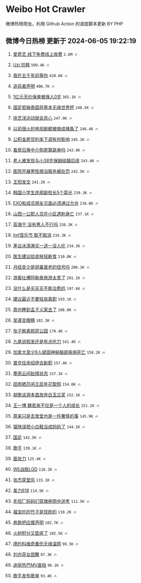 # Weibo Hot Crawler 



微博热榜爬虫，利用 Github Action 的调度脚本更新 BY PHP 


## 微博今日热榜 更新于 2024-06-05 19:22:19 
1. [爱奇艺 线下免费线上收费](https://s.weibo.com/weibo?q=%E7%88%B1%E5%A5%87%E8%89%BA%20%E7%BA%BF%E4%B8%8B%E5%85%8D%E8%B4%B9%E7%BA%BF%E4%B8%8A%E6%94%B6%E8%B4%B9&t=31&band_rank=1&Refer=top) `2.6M 🔥` 

1. [Uzi 抗韩](https://s.weibo.com/weibo?q=Uzi%20%E6%8A%97%E9%9F%A9&t=31&band_rank=2&Refer=top) `509.4K 🔥` 

1. [我在五千年前等你](https://s.weibo.com/weibo?q=%23%E6%88%91%E5%9C%A8%E4%BA%94%E5%8D%83%E5%B9%B4%E5%89%8D%E7%AD%89%E4%BD%A0%23&t=31&band_rank=3&Refer=top) `420.6K 🔥` 

1. [追风者声明](https://s.weibo.com/weibo?q=%23%E8%BF%BD%E9%A3%8E%E8%80%85%E5%A3%B0%E6%98%8E%23&t=31&band_rank=4&Refer=top) `406.7K 🔥` 

1. [1亿元天价保单被保人0岁](https://s.weibo.com/weibo?q=%231%E4%BA%BF%E5%85%83%E5%A4%A9%E4%BB%B7%E4%BF%9D%E5%8D%95%E8%A2%AB%E4%BF%9D%E4%BA%BA0%E5%B2%81%23&t=31&band_rank=5&Refer=top) `365.1K 🔥` 

1. [国足若输泰国将基本无缘世界杯](https://s.weibo.com/weibo?q=%23%E5%9B%BD%E8%B6%B3%E8%8B%A5%E8%BE%93%E6%B3%B0%E5%9B%BD%E5%B0%86%E5%9F%BA%E6%9C%AC%E6%97%A0%E7%BC%98%E4%B8%96%E7%95%8C%E6%9D%AF%23&t=31&band_rank=6&Refer=top) `248.5K 🔥` 

1. [徐艺洋运动就会恶心](https://s.weibo.com/weibo?q=%23%E5%BE%90%E8%89%BA%E6%B4%8B%E8%BF%90%E5%8A%A8%E5%B0%B1%E4%BC%9A%E6%81%B6%E5%BF%83%23&t=31&band_rank=7&Refer=top) `247.9K 🔥` 

1. [以前很火的电视剧都被做成辣条了](https://s.weibo.com/weibo?q=%23%E4%BB%A5%E5%89%8D%E5%BE%88%E7%81%AB%E7%9A%84%E7%94%B5%E8%A7%86%E5%89%A7%E9%83%BD%E8%A2%AB%E5%81%9A%E6%88%90%E8%BE%A3%E6%9D%A1%E4%BA%86%23&t=31&band_rank=8&Refer=top) `246.4K 🔥` 

1. [公积金房贷利率下调有何影响](https://s.weibo.com/weibo?q=%23%E5%85%AC%E7%A7%AF%E9%87%91%E6%88%BF%E8%B4%B7%E5%88%A9%E7%8E%87%E4%B8%8B%E8%B0%83%E6%9C%89%E4%BD%95%E5%BD%B1%E5%93%8D%23&t=31&band_rank=9&Refer=top) `245.1K 🔥` 

1. [看房后换中介购房算跳单吗](https://s.weibo.com/weibo?q=%23%E7%9C%8B%E6%88%BF%E5%90%8E%E6%8D%A2%E4%B8%AD%E4%BB%8B%E8%B4%AD%E6%88%BF%E7%AE%97%E8%B7%B3%E5%8D%95%E5%90%97%23&t=31&band_rank=10&Refer=top) `243.9K 🔥` 

1. [老人被发现与小38岁保姆结婚后续](https://s.weibo.com/weibo?q=%23%E8%80%81%E4%BA%BA%E8%A2%AB%E5%8F%91%E7%8E%B0%E4%B8%8E%E5%B0%8F38%E5%B2%81%E4%BF%9D%E5%A7%86%E7%BB%93%E5%A9%9A%E5%90%8E%E7%BB%AD%23&t=31&band_rank=11&Refer=top) `243.0K 🔥` 

1. [医院开展男性根浴服务被处罚](https://s.weibo.com/weibo?q=%23%E5%8C%BB%E9%99%A2%E5%BC%80%E5%B1%95%E7%94%B7%E6%80%A7%E6%A0%B9%E6%B5%B4%E6%9C%8D%E5%8A%A1%E8%A2%AB%E5%A4%84%E7%BD%9A%23&t=31&band_rank=12&Refer=top) `242.5K 🔥` 

1. [王阳发文](https://s.weibo.com/weibo?q=%23%E7%8E%8B%E9%98%B3%E5%8F%91%E6%96%87%23&t=31&band_rank=13&Refer=top) `241.2K 🔥` 

1. [韩国小学生连扇副校长5个耳光](https://s.weibo.com/weibo?q=%23%E9%9F%A9%E5%9B%BD%E5%B0%8F%E5%AD%A6%E7%94%9F%E8%BF%9E%E6%89%87%E5%89%AF%E6%A0%A1%E9%95%BF5%E4%B8%AA%E8%80%B3%E5%85%89%23&t=31&band_rank=14&Refer=top) `239.3K 🔥` 

1. [EXO和成员朋友见面必须通过允许](https://s.weibo.com/weibo?q=%23EXO%E5%92%8C%E6%88%90%E5%91%98%E6%9C%8B%E5%8F%8B%E8%A7%81%E9%9D%A2%E5%BF%85%E9%A1%BB%E9%80%9A%E8%BF%87%E5%85%81%E8%AE%B8%23&t=31&band_rank=15&Refer=top) `238.0K 🔥` 

1. [山西一公职人员在小区遇刺身亡](https://s.weibo.com/weibo?q=%23%E5%B1%B1%E8%A5%BF%E4%B8%80%E5%85%AC%E8%81%8C%E4%BA%BA%E5%91%98%E5%9C%A8%E5%B0%8F%E5%8C%BA%E9%81%87%E5%88%BA%E8%BA%AB%E4%BA%A1%23&t=31&band_rank=16&Refer=top) `237.1K 🔥` 

1. [高海宁 没有男人不行吗](https://s.weibo.com/weibo?q=%E9%AB%98%E6%B5%B7%E5%AE%81%20%E6%B2%A1%E6%9C%89%E7%94%B7%E4%BA%BA%E4%B8%8D%E8%A1%8C%E5%90%97&t=31&band_rank=17&Refer=top) `236.3K 🔥` 

1. [lmf音乐节 取不取消](https://s.weibo.com/weibo?q=lmf%E9%9F%B3%E4%B9%90%E8%8A%82%20%E5%8F%96%E4%B8%8D%E5%8F%96%E6%B6%88&t=31&band_rank=18&Refer=top) `234.3K 🔥` 

1. [茅台冰淇淋买一送一没人吃](https://s.weibo.com/weibo?q=%23%E8%8C%85%E5%8F%B0%E5%86%B0%E6%B7%87%E6%B7%8B%E4%B9%B0%E4%B8%80%E9%80%81%E4%B8%80%E6%B2%A1%E4%BA%BA%E5%90%83%23&t=31&band_rank=19&Refer=top) `234.3K 🔥` 

1. [医生建议给皮肤轻断食](https://s.weibo.com/weibo?q=%23%E5%8C%BB%E7%94%9F%E5%BB%BA%E8%AE%AE%E7%BB%99%E7%9A%AE%E8%82%A4%E8%BD%BB%E6%96%AD%E9%A3%9F%23&t=31&band_rank=20&Refer=top) `210.0K 🔥` 

1. [月经变少是卵巢衰老的信号吗](https://s.weibo.com/weibo?q=%23%E6%9C%88%E7%BB%8F%E5%8F%98%E5%B0%91%E6%98%AF%E5%8D%B5%E5%B7%A2%E8%A1%B0%E8%80%81%E7%9A%84%E4%BF%A1%E5%8F%B7%E5%90%97%23&t=31&band_rank=21&Refer=top) `206.1K 🔥` 

1. [游客吐槽阿勒泰旅游太贵了](https://s.weibo.com/weibo?q=%23%E6%B8%B8%E5%AE%A2%E5%90%90%E6%A7%BD%E9%98%BF%E5%8B%92%E6%B3%B0%E6%97%85%E6%B8%B8%E5%A4%AA%E8%B4%B5%E4%BA%86%23&t=31&band_rank=22&Refer=top) `201.1K 🔥` 

1. [没什么是买买买不能治愈的](https://s.weibo.com/weibo?q=%E6%B2%A1%E4%BB%80%E4%B9%88%E6%98%AF%E4%B9%B0%E4%B9%B0%E4%B9%B0%E4%B8%8D%E8%83%BD%E6%B2%BB%E6%84%88%E7%9A%84&t=31&band_rank=23&Refer=top) `197.6K 🔥` 

1. [建议最近不要轻易离职](https://s.weibo.com/weibo?q=%23%E5%BB%BA%E8%AE%AE%E6%9C%80%E8%BF%91%E4%B8%8D%E8%A6%81%E8%BD%BB%E6%98%93%E7%A6%BB%E8%81%8C%23&t=31&band_rank=24&Refer=top) `193.1K 🔥` 

1. [周也睡到孟子义家去了](https://s.weibo.com/weibo?q=%23%E5%91%A8%E4%B9%9F%E7%9D%A1%E5%88%B0%E5%AD%9F%E5%AD%90%E4%B9%89%E5%AE%B6%E5%8E%BB%E4%BA%86%23&t=31&band_rank=25&Refer=top) `186.8K 🔥` 

1. [吴谨言眼睛](https://s.weibo.com/weibo?q=%E5%90%B4%E8%B0%A8%E8%A8%80%E7%9C%BC%E7%9D%9B&t=31&band_rank=26&Refer=top) `182.3K 🔥` 

1. [张子枫素颜逛公园](https://s.weibo.com/weibo?q=%23%E5%BC%A0%E5%AD%90%E6%9E%AB%E7%B4%A0%E9%A2%9C%E9%80%9B%E5%85%AC%E5%9B%AD%23&t=31&band_rank=27&Refer=top) `179.4K 🔥` 

1. [九尾说假发还是有点吃力](https://s.weibo.com/weibo?q=%E4%B9%9D%E5%B0%BE%E8%AF%B4%E5%81%87%E5%8F%91%E8%BF%98%E6%98%AF%E6%9C%89%E7%82%B9%E5%90%83%E5%8A%9B&t=31&band_rank=28&Refer=top) `161.4K 🔥` 

1. [加拿大至少9人疑因神秘脑部疾病死亡](https://s.weibo.com/weibo?q=%23%E5%8A%A0%E6%8B%BF%E5%A4%A7%E8%87%B3%E5%B0%919%E4%BA%BA%E7%96%91%E5%9B%A0%E7%A5%9E%E7%A7%98%E8%84%91%E9%83%A8%E7%96%BE%E7%97%85%E6%AD%BB%E4%BA%A1%23&t=31&band_rank=29&Refer=top) `158.2K 🔥` 

1. [普京任命绍伊古新职](https://s.weibo.com/weibo?q=%23%E6%99%AE%E4%BA%AC%E4%BB%BB%E5%91%BD%E7%BB%8D%E4%BC%8A%E5%8F%A4%E6%96%B0%E8%81%8C%23&t=31&band_rank=30&Refer=top) `157.4K 🔥` 

1. [墨雨云间赵晴状态](https://s.weibo.com/weibo?q=%23%E5%A2%A8%E9%9B%A8%E4%BA%91%E9%97%B4%E8%B5%B5%E6%99%B4%E7%8A%B6%E6%80%81%23&t=31&band_rank=31&Refer=top) `157.1K 🔥` 

1. [田雨晒范闲王启年花絮照](https://s.weibo.com/weibo?q=%23%E7%94%B0%E9%9B%A8%E6%99%92%E8%8C%83%E9%97%B2%E7%8E%8B%E5%90%AF%E5%B9%B4%E8%8A%B1%E7%B5%AE%E7%85%A7%23&t=31&band_rank=32&Refer=top) `154.0K 🔥` 

1. [胡歌谈游本昌放弃白玉兰奖](https://s.weibo.com/weibo?q=%23%E8%83%A1%E6%AD%8C%E8%B0%88%E6%B8%B8%E6%9C%AC%E6%98%8C%E6%94%BE%E5%BC%83%E7%99%BD%E7%8E%89%E5%85%B0%E5%A5%96%23&t=31&band_rank=33&Refer=top) `152.1K 🔥` 

1. [王一博 魏若来不仅是一个人的成长](https://s.weibo.com/weibo?q=%E7%8E%8B%E4%B8%80%E5%8D%9A%20%E9%AD%8F%E8%8B%A5%E6%9D%A5%E4%B8%8D%E4%BB%85%E6%98%AF%E4%B8%80%E4%B8%AA%E4%BA%BA%E7%9A%84%E6%88%90%E9%95%BF&t=31&band_rank=34&Refer=top) `151.2K 🔥` 

1. [原来只是去食堂也是一件奢侈的事](https://s.weibo.com/weibo?q=%23%E5%8E%9F%E6%9D%A5%E5%8F%AA%E6%98%AF%E5%8E%BB%E9%A3%9F%E5%A0%82%E4%B9%9F%E6%98%AF%E4%B8%80%E4%BB%B6%E5%A5%A2%E4%BE%88%E7%9A%84%E4%BA%8B%23&t=31&band_rank=35&Refer=top) `145.9K 🔥` 

1. [猫咪误把小白鞋当成妈妈了](https://s.weibo.com/weibo?q=%23%E7%8C%AB%E5%92%AA%E8%AF%AF%E6%8A%8A%E5%B0%8F%E7%99%BD%E9%9E%8B%E5%BD%93%E6%88%90%E5%A6%88%E5%A6%88%E4%BA%86%23&t=31&band_rank=36&Refer=top) `144.1K 🔥` 

1. [国足](https://s.weibo.com/weibo?q=%E5%9B%BD%E8%B6%B3&t=31&band_rank=37&Refer=top) `142.5K 🔥` 

1. [歌手](https://s.weibo.com/weibo?q=%E6%AD%8C%E6%89%8B&t=31&band_rank=38&Refer=top) `139.1K 🔥` 

1. [面张力](https://s.weibo.com/weibo?q=%E9%9D%A2%E5%BC%A0%E5%8A%9B&t=31&band_rank=39&Refer=top) `125.4K 🔥` 

1. [WE战胜LGD](https://s.weibo.com/weibo?q=%23WE%E6%88%98%E8%83%9CLGD%23&t=31&band_rank=40&Refer=top) `116.2K 🔥` 

1. [张杰穿堂风](https://s.weibo.com/weibo?q=%E5%BC%A0%E6%9D%B0%E7%A9%BF%E5%A0%82%E9%A3%8E&t=31&band_rank=41&Refer=top) `115.1K 🔥` 

1. [美力618](https://s.weibo.com/weibo?q=%E7%BE%8E%E5%8A%9B618&t=31&band_rank=42&Refer=top) `114.5K 🔥` 

1. [毛坦厂妈妈们穿旗袍雨中送考](https://s.weibo.com/weibo?q=%23%E6%AF%9B%E5%9D%A6%E5%8E%82%E5%A6%88%E5%A6%88%E4%BB%AC%E7%A9%BF%E6%97%97%E8%A2%8D%E9%9B%A8%E4%B8%AD%E9%80%81%E8%80%83%23&t=31&band_rank=43&Refer=top) `111.5K 🔥` 

1. [福宝吃的竹子是现砍的](https://s.weibo.com/weibo?q=%23%E7%A6%8F%E5%AE%9D%E5%90%83%E7%9A%84%E7%AB%B9%E5%AD%90%E6%98%AF%E7%8E%B0%E7%A0%8D%E7%9A%84%23&t=31&band_rank=44&Refer=top) `110.2K 🔥` 

1. [奔跑吧应援声明](https://s.weibo.com/weibo?q=%23%E5%A5%94%E8%B7%91%E5%90%A7%E5%BA%94%E6%8F%B4%E5%A3%B0%E6%98%8E%23&t=31&band_rank=45&Refer=top) `102.7K 🔥` 

1. [火树积分又垫底了](https://s.weibo.com/weibo?q=%23%E7%81%AB%E6%A0%91%E7%A7%AF%E5%88%86%E5%8F%88%E5%9E%AB%E5%BA%95%E4%BA%86%23&t=31&band_rank=46&Refer=top) `102.5K 🔥` 

1. [德约科维奇重伤无缘温网](https://s.weibo.com/weibo?q=%23%E5%BE%B7%E7%BA%A6%E7%A7%91%E7%BB%B4%E5%A5%87%E9%87%8D%E4%BC%A4%E6%97%A0%E7%BC%98%E6%B8%A9%E7%BD%91%23&t=31&band_rank=47&Refer=top) `98.5K 🔥` 

1. [刘亦菲女团舞](https://s.weibo.com/weibo?q=%23%E5%88%98%E4%BA%A6%E8%8F%B2%E5%A5%B3%E5%9B%A2%E8%88%9E%23&t=31&band_rank=48&Refer=top) `97.3K 🔥` 

1. [迪丽热巴MV直拍](https://s.weibo.com/weibo?q=%23%E8%BF%AA%E4%B8%BD%E7%83%AD%E5%B7%B4MV%E7%9B%B4%E6%8B%8D%23&t=31&band_rank=49&Refer=top) `96.1K 🔥` 

1. [歌手发布歌单](https://s.weibo.com/weibo?q=%23%E6%AD%8C%E6%89%8B%E5%8F%91%E5%B8%83%E6%AD%8C%E5%8D%95%23&t=31&band_rank=50&Refer=top) `93.4K 🔥` 

